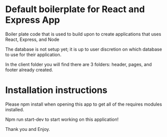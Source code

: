 # Default boilerplate for React and Express App

Boiler plate code that is used to build upon to create applications that uses React, Express, and Node

The database is not setup yet; it is up to user discretion on which database to use for their application.

In the client folder you will find there are 3 folders: header, pages, and footer already created.


# Installation instructions

Please npm install when opening this app to get all of the requires modules installed.

Npm run start-dev to start working on this application!

Thank you and Enjoy.
